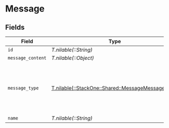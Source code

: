 # Message


## Fields

| Field                                                                                          | Type                                                                                           | Required                                                                                       | Description                                                                                    |
| ---------------------------------------------------------------------------------------------- | ---------------------------------------------------------------------------------------------- | ---------------------------------------------------------------------------------------------- | ---------------------------------------------------------------------------------------------- |
| `id`                                                                                           | *T.nilable(::String)*                                                                          | :heavy_minus_sign:                                                                             | N/A                                                                                            |
| `message_content`                                                                              | *T.nilable(::Object)*                                                                          | :heavy_minus_sign:                                                                             | N/A                                                                                            |
| `message_type`                                                                                 | [T.nilable(::StackOne::Shared::MessageMessageType)](../../models/shared/messagemessagetype.md) | :heavy_minus_sign:                                                                             | Stackone enum identifying the type of message associated with the content.                     |
| `name`                                                                                         | *T.nilable(::String)*                                                                          | :heavy_minus_sign:                                                                             | N/A                                                                                            |